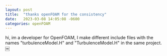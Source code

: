 ```yaml
---
layout: post
title:  "thanks openFOAM for the consistency"
date:   2023-03-08 14:05:08 -0600
categories: openFOAM
---
```


hi, im a developer for OpenFOAM, I make different include files with the names "turbulenceModel.H" and "TurbulenceModel.H" in the same project.
￼
